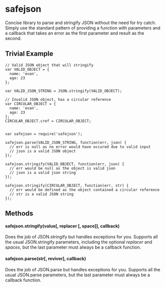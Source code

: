 safejson
===

Concise library to parse and stringify JSON without the need for try catch. Simply use the standard pattern of providing a function with parameters and a callback that takes an error as the first parameter and result as the second.

## Trivial Example

```
// Valid JSON object that will stringify
var VALID_OBJECT = {
  name: 'evan',
  age: 23
};

var VALID_JSON_STRING = JSON.stringify(VALID_OBJECT);

// Invalid JSON object, has a circular reference
var CIRCULAR_OBJECT = {
  name: 'evan',
  age: 23
};
CIRCULAR_OBJECT.cref = CIRCULAR_OBJECT;


var safejson = require('safejson');

safejson.parse(VALID_JSON_STRING, function(err, json) {
  // err is null as no error would have occured due to valid input
  // json is a valid JSON object
});

safejson.stringify(VALID_OBJECT, function(err, json) {
  // err would be null as the object is valid json
  // json is a valid json string
});

safejson.stringify(CIRCULAR_OBJECT, function(err, str) {
  // err would be defined as the object contained a circular reference
  // str is a valid JSON string
});
```


## Methods
#### safejson.stringify(value[, replacer [, space]], callback)
Does the job of JSON.stringify but handles exceptions for you. Supports all the usual JSON.stringify parameters, including the optional *replacer* and *spaces*, but the last parameter must always be a callback function.

#### safejson.parse(str[, reviver], callback)
Does the job of JSON.parse but handles exceptions for you. Supports all the usual JSON.parse parameters, but the last parameter must always be a callback function.